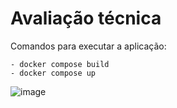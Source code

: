 # Avaliação técnica

Comandos para executar a aplicação:

```
- docker compose build
- docker compose up
```

![image](https://user-images.githubusercontent.com/11469033/219350829-18aa5f9d-8a0e-4e84-9290-44cc6a99eea5.png)
